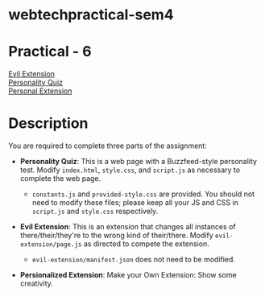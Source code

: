 # webtechpractical-sem4

# Practical - 6

<a href="https://github.com/anuragbansal009/webtechpractical-sem4/tree/main/Practical-6/EvilExtension">Evil Extension</a><br>
<a href="https://anuragbansal009.github.io/webtechpractical-sem4/Practical-6/PersonalityQuiz/index.html">Personality Quiz</a><br>
<a href="https://github.com/anuragbansal009/webtechpractical-sem4/tree/main/Practical-6/MyOwnExtension">Personal Extension</a><br>

# Description
You are required to complete three parts of the assignment:

- **Personality Quiz**: This is a web page with a Buzzfeed-style personality test. Modify `index.html`, `style.css`, and `script.js` as necessary to complete the web page. 
  - `constants.js` and `provided-style.css` are provided. You should not need to modify these files; please keep all your JS and CSS in `script.js` and `style.css` respectively. 

- **Evil Extension**: This is an extension that changes all instances of there/their/they're to the wrong kind of their/there. Modify `evil-extension/page.js` as directed to compete the extension. 
  - `evil-extension/manifest.json` does not need to be modified.

- **Persionalized Extension**: Make your Own Extension: Show some creativity.
